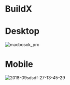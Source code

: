 # BuildX

# Desktop

![macbosok_pro](https://user-images.githubusercontent.com/47558086/53954637-a1ac4700-40f8-11e9-9731-bfe1e1bca948.png)

# Mobile

![2018-09sdsdf-27-13-45-29](https://user-images.githubusercontent.com/47558086/53954658-aa9d1880-40f8-11e9-8a44-78f69b4ef3c7.png)

